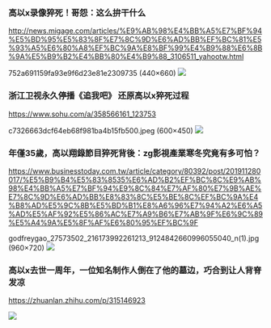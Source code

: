 ### 高以x录像猝死！哥怨：这么拚干什么
http://news.migage.com/articles/%E9%AB%98%E4%BB%A5%E7%BF%94%E5%BD%95%E5%83%8F%E7%8C%9D%E6%AD%BB%EF%BC%81%E5%93%A5%E6%80%A8%EF%BC%9A%E8%BF%99%E4%B9%88%E6%8B%9A%E5%B9%B2%E4%BB%80%E4%B9%88_3106511_yahootw.html

752a691159fa93e9f6d23e81e2309735 (440×660)
<img src="https://s.yimg.com/ny/api/res/1.2/qLq6.eedXmCOtMcD84e3nA--~A/YXBwaWQ9aGlnaGxhbmRlcjtzbT0xO3c9NDQwO2g9NjYw/https://media.zenfs.com/ko/setn.com.tw/752a691159fa93e9f6d23e81e2309735">

### 浙江卫视永久停播《追我吧》 还原高以x猝死过程
https://www.sohu.com/a/358566161_123753

c7326663dcf64eb68f981ba4b15fb500.jpeg (600×450)
<img src="http://5b0988e595225.cdn.sohucs.com/images/20191205/c7326663dcf64eb68f981ba4b15fb500.jpeg">

### 年僅35歲，高以翔錄節目猝死背後：zg影視產業寒冬究竟有多可怕？
https://www.businesstoday.com.tw/article/category/80392/post/201911280017/%E5%B9%B4%E5%83%8535%E6%AD%B2%EF%BC%8C%E9%AB%98%E4%BB%A5%E7%BF%94%E9%8C%84%E7%AF%80%E7%9B%AE%E7%8C%9D%E6%AD%BB%E8%83%8C%E5%BE%8C%EF%BC%9A%E4%B8%AD%E5%9C%8B%E5%BD%B1%E8%A6%96%E7%94%A2%E6%A5%AD%E5%AF%92%E5%86%AC%E7%A9%B6%E7%AB%9F%E6%9C%89%E5%A4%9A%E5%8F%AF%E6%80%95%EF%BC%9F

godfreygao_27573502_216173992261213_9124842660996055040_n(1).jpg (960×720)
<img src="https://doqvf81n9htmm.cloudfront.net/data/changchi_177/7-16/730/1005/%EF%BC%91%EF%BC%92/87/1122/godfreygao_27573502_216173992261213_9124842660996055040_n(1).jpg">

### 高以x去世一周年，一位知名制作人倒在了他的墓边，巧合到让人背脊发凉
https://zhuanlan.zhihu.com/p/315146923

<img src="https://pic2.zhimg.com/v2-8122c37f23638614015e898145319690_1440w.jpg">

